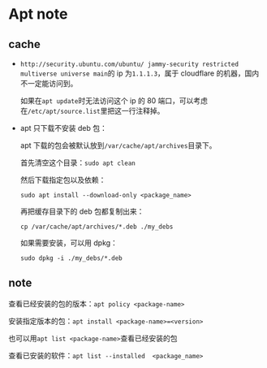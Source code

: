 # Apt note

## cache

* `http://security.ubuntu.com/ubuntu/ jammy-security restricted multiverse universe main`的 ip 为`1.1.1.3`，属于 cloudflare 的机器，国内不一定能访问到。

    如果在`apt update`时无法访问这个 ip 的 80 端口，可以考虑在`/etc/apt/source.list`里把这一行注释掉。

* apt 只下载不安装 deb 包：

    apt 下载的包会被默认放到`/var/cache/apt/archives`目录下。

    首先清空这个目录：`sudo apt clean`

    然后下载指定包以及依赖：

    `sudo apt install --download-only <package_name>`

    再把缓存目录下的 deb 包都复制出来：

    `cp /var/cache/apt/archives/*.deb ./my_debs`

    如果需要安装，可以用 dpkg：

    `sudo dpkg -i ./my_debs/*.deb`

## note

查看已经安装的包的版本：`apt policy <package-name>`

安装指定版本的包：`apt install <package-name>=<version>`

也可以用`apt list <package-name>`查看已经安装的包

查看已安装的软件：`apt list --installed  <package_name>`


